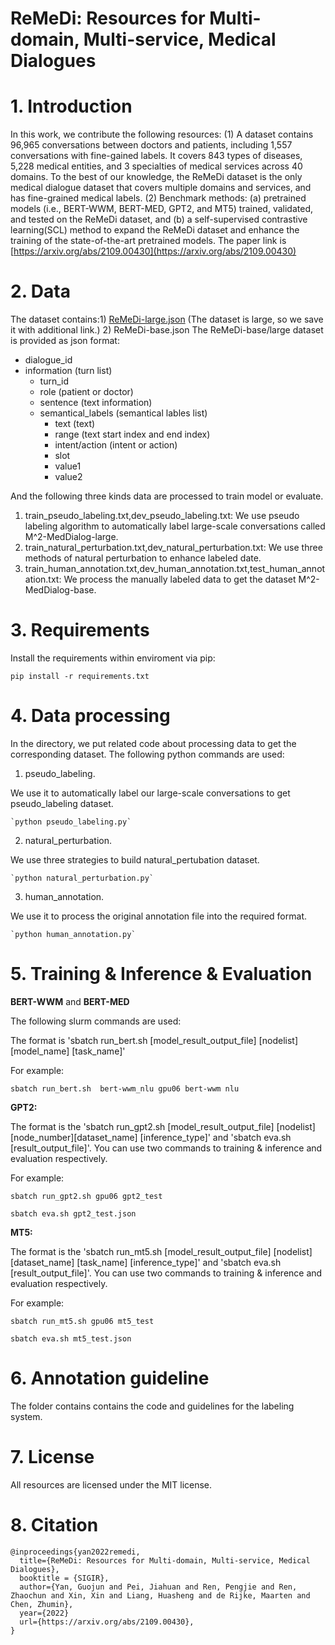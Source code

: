 # ReMeDi: Resources for Multi-domain, Multi-service, Medical Dialogues
# 1. Introduction 
In this work, we contribute the following resources:
(1) A dataset contains 96,965 conversations between doctors and patients, including 1,557 conversations with fine-gained labels. It covers 843 types of diseases, 5,228 medical entities, and 3 specialties of medical services across 40 domains. To the best of our knowledge, the ReMeDi dataset is the only medical dialogue dataset that covers multiple domains and services, and has fine-grained medical labels.
(2) Benchmark methods: (a) pretrained models (i.e., BERT-WWM, BERT-MED, GPT2, and MT5) trained, validated, and tested on the ReMeDi dataset, and (b) a self-supervised contrastive learning(SCL) method to expand the ReMeDi dataset and enhance the training of the state-of-the-art pretrained models. The paper link is [https://arxiv.org/abs/2109.00430](https://arxiv.org/abs/2109.00430)
 

# 2. Data
The dataset contains:1) [ReMeDi-large.json](https://drive.google.com/drive/folders/1nxVEci21eU5KSejiWM4fwRlRELvkncpe?usp=sharing) (The dataset is large, so we save it with additional link.) 2) ReMeDi-base.json
The ReMeDi-base/large dataset is provided as json format:
* dialogue_id
* information (turn list)
   * turn_id
   * role (patient or doctor)
   * sentence (text information)
   * semantical_labels (semantical lables list)
      * text (text)
      * range (text start index and end index)
      * intent/action (intent or action)
      * slot 
      * value1
      * value2

And the following three kinds data are processed to train model or evaluate.

1) train_pseudo_labeling.txt,dev_pseudo_labeling.txt: We use pseudo labeling algorithm to automatically label large-scale conversations called M^2-MedDialog-large.
2) train_natural_perturbation.txt,dev_natural_perturbation.txt: We use three methods of natural perturbation to enhance labeled date.
3) train_human_annotation.txt,dev_human_annotation.txt,test_human_annotation.txt: We process the manually labeled data to get the dataset M^2-MedDialog-base.
# 3. Requirements
Install the requirements within enviroment via pip:

`pip install -r requirements.txt`

# 4. Data processing
In the directory, we put related code about processing data to get the corresponding dataset.
The following python commands are used:

1) pseudo_labeling.

We use it to automatically label our large-scale conversations to get pseudo_labeling dataset.

    `python pseudo_labeling.py`

2) natural_perturbation.

We use three strategies to build natural_pertubation dataset.

    `python natural_perturbation.py`

3) human_annotation.

We use it to process the original annotation file into the required format.

    `python human_annotation.py`

# 5. Training & Inference & Evaluation

**BERT-WWM** and **BERT-MED**

The following slurm commands are used:

The format is 'sbatch run_bert.sh [model_result_output_file] [nodelist] [model_name] [task_name]' 

For example:

`sbatch run_bert.sh  bert-wwm_nlu gpu06 bert-wwm nlu`

**GPT2:**

The format is the 'sbatch run_gpt2.sh [model_result_output_file] [nodelist] [node_number][dataset_name] [inference_type]' and 'sbatch eva.sh [result_output_file]'.
You can use two commands to training & inference and evaluation respectively.

For example:

`sbatch run_gpt2.sh gpu06 gpt2_test `

`sbatch eva.sh gpt2_test.json`

**MT5:**

The format is the 'sbatch run_mt5.sh [model_result_output_file] [nodelist] [dataset_name] [task_name] [inference_type]' and 'sbatch eva.sh [result_output_file]'.
You can use two commands to training & inference and evaluation respectively.

For example:

`sbatch run_mt5.sh gpu06 mt5_test`

`sbatch eva.sh mt5_test.json`

# 6. Annotation guideline
The folder contains contains the code and guidelines for the labeling system.

# 7. License

All resources are licensed under the MIT license.

# 8. Citation
```
@inproceedings{yan2022remedi,
  title={ReMeDi: Resources for Multi-domain, Multi-service, Medical Dialogues},
  booktitle = {SIGIR},
  author={Yan, Guojun and Pei, Jiahuan and Ren, Pengjie and Ren, Zhaochun and Xin, Xin and Liang, Huasheng and de Rijke, Maarten and Chen, Zhumin},
  year={2022}
  url={https://arxiv.org/abs/2109.00430},
}

```
